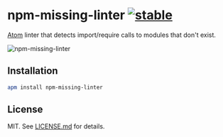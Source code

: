 # npm-missing-linter [![stable](http://hughsk.github.io/stability-badges/dist/stable.svg)](http://github.com/hughsk/stability-badges)

[Atom](https://atom.io) linter that detects import/require calls to modules that don't exist.

![npm-missing-linter](http://i.imgur.com/5rwUguC.gif)

## Installation

``` bash
apm install npm-missing-linter
```

## License ##

MIT. See [LICENSE.md](http://github.com/hughsk/atom-npm-missing-linter/blob/master/LICENSE.md) for details.
